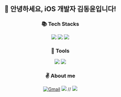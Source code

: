 <div align="center">

## 👋 안녕하세요, iOS 개발자 김동윤입니다!

### 📚 Tech Stacks
<img src="https://img.shields.io/badge/iOS-000000?style=round-square&logo=iOS&logoColor=white"/> <img src="https://img.shields.io/badge/Swift-F05138?style=round-square&logo=Swift&logoColor=white"/> <img src="https://img.shields.io/badge/Firebase-FFCA28?style=round-square&logo=Firebase&logoColor=white"/>
### 🔨 Tools
<img src="https://img.shields.io/badge/Xcode-147EFB?style=round-square&logo=Xcode&logoColor=white"/> <img src="https://img.shields.io/badge/Figma-512BD4?style=round-square&logo=Figma&logoColor=white"/>
### ✌️ About me
[![Gmail](https://img.shields.io/badge/-Gmail-c14438?style=flat&logo=Gmail&logoColor=white)](mailto:dongyoon.dev@gmail.com) <a href="https://hungry-random-aa3.notion.site/Portfolio-4adb28e9de3749b2b725a1591d850d3a" target="_blank"><img src="https://img.shields.io/badge/Portfolio-FFFFFF?style=round-square&logo=Notion&logoColor=black"/></a> 
// <a href="https://velog.io/@dongyoon" target="_blank"><img src="https://img.shields.io/badge/Velog-20C997?style=round-square&logo=Velog&logoColor=white"/> 
